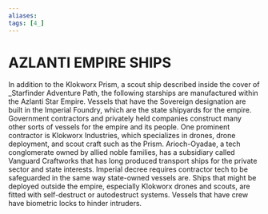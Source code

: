 ```yaml
---
aliases: 
tags: [4_]
---
```

# AZLANTI EMPIRE SHIPS
In addition to the Klokworx Prism, a scout ship described inside the cover of _Starfinder Adventure Path, the following starships are manufactured within the Azlanti Star Empire. Vessels that have the Sovereign designation are built in the Imperial Foundry, which are the state shipyards for the empire. Government contractors and privately held companies construct many other sorts of vessels for the empire and its people. One prominent contractor is Klokworx Industries, which specializes in drones, drone deployment, and scout craft such as the Prism. Arioch-Oyadae, a tech conglomerate owned by allied noble families, has a subsidiary called Vanguard Craftworks that has long produced transport ships for the private sector and state interests. Imperial decree requires contractor tech to be safeguarded in the same way state-owned vessels are. Ships that might be deployed outside the empire, especially Klokworx drones and scouts, are fitted with self-destruct or autodestruct systems. Vessels that have crew have biometric locks to hinder intruders.